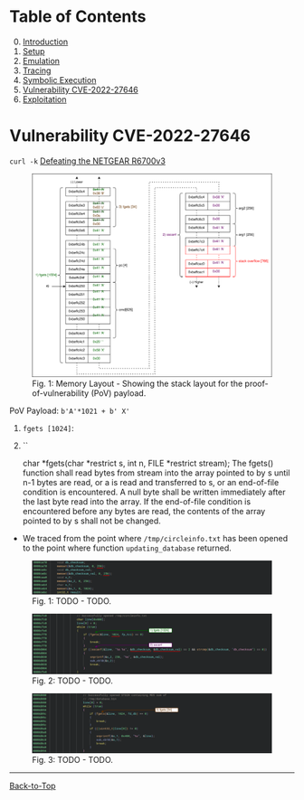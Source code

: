 # Table of Contents
0. [Introduction](../README.md#introduction)
1. [Setup](./1_setup.md)
2. [Emulation](./2_emulation.md)
3. [Tracing](./3_tracing.md)
4. [Symbolic Execution](./4_symbex.md)
5. [Vulnerability CVE-2022-27646](./5_vulnerability.md#vulnerability-cve-2022-27646)
6. [Exploitation](./6_exploitation.md)
<!--TODO--------------------------------------------------------------------------------------------
- [ ] Maybe move to 5_vulnerability.md
- [ ] What is the size of stack buffer `line`?
- [ ] Write text
    - Pre-auth remote code execution vulnerability in NETGEAR R6700v3 routers over the WAN interface
    - The vulnerability resides in binary `/bin/circled`, which occasionally fetches a file named `circleinfo.txt` from remote web servers. When parsed by the binary `circled`, a stack buffer overflow (CVE-2022-27646) can be triggered. Since the download requests from the routers miss certificate validation (CVE-2022-27644), attackers could trick routers to download malicious files (e.g. using DNS or TCP redirection), leading to arbitrary code execution on the routers. Since `circled` runs as root, attackers may gain full privileges on the routers.
    - SHA1 of `/bin/circled`: ac86472cdeccd01165718b1b759073b9e6b665e9
    - In case of a crash, the binary restarts (used to defeat ASRL)
    - Read file `circleinfo.txt` line by line (`fgets` - 1024 bytes), parse two strings per line (`sscanf`) and write them to two stack variables (size 256) without size checking -> stack buffer overflow
--------------------------------------------------------------------------------------------------->
# Vulnerability CVE-2022-27646

`curl -k`
[Defeating the NETGEAR R6700v3](https://www.synacktiv.com/en/publications/pwn2own-austin-2021-defeating-the-netgear-r6700v3.html)


<figure>
  <img src="../images/Memory_Layout-PoV.svg" alt="Memory Layout PoV"/>
  <figcaption>
    Fig. 1: Memory Layout - Showing the stack layout for the proof-of-vulnerability (PoV) payload.
  </figcaption>
</figure>

PoV Payload: `b'A'*1021 + b' X'`

1. `fgets [1024]`: 
2. ``

      char *fgets(char *restrict s, int n, FILE *restrict stream);
       The fgets() function shall read bytes from stream into the array
       pointed to by s until n-1 bytes are read, or a <newline> is read
       and transferred to s, or an end-of-file condition is encountered.
       A null byte shall be written immediately after the last byte read
       into the array.  If the end-of-file condition is encountered
       before any bytes are read, the contents of the array pointed to
       by s shall not be changed.

- We traced from the point where `/tmp/circleinfo.txt` has been opened to the point where function
  `updating_database` returned.

<figure>
  <img src="../images/RE_Vuln_01.svg" alt=""/>
  <figcaption>
    Fig. 1: TODO - TODO.
  </figcaption>
</figure>

<figure>
  <img src="../images/RE_Vuln_02.svg" alt=""/>
  <figcaption>
    Fig. 2: TODO - TODO.
  </figcaption>
</figure>

<figure>
  <img src="../images/RE_Vuln_03.svg" alt=""/>
  <figcaption>
    Fig. 3: TODO - TODO.
  </figcaption>
</figure>

----------------------------------------------------------------------------------------------------
[Back-to-Top](./5_vulnerability.md#table-of-contents)
